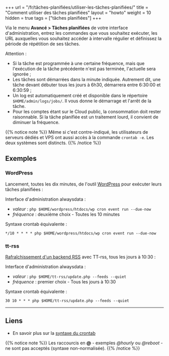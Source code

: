 +++
url = "/fr/tâches-planifiées/utiliser-les-tâches-planifiées/"
title = "Comment utiliser des tâches planifiées"
layout = "howto"
weight = 10
hidden = true
tags = ["tâches planifiées"]
+++

Via le menu **Avancé > Tâches planifiées** de votre interface d'administration, entrez les commandes que vous souhaitez exécuter, les URL auxquelles vous souhaitez accéder à intervalle régulier et définissez la période de répétition de ses tâches. 

Attention :

- Si la tâche est programmée à une certaine fréquence, mais que l'exécution de la tâche précédente n'est pas terminée, l'actuelle sera ignorée ;
- Les tâches sont démarrées dans la minute indiquée. Autrement dit, une tâche devant débuter tous les jours à 6h30, démarrera entre 6:30:00 et 6:30:59 ;
- Un log est automatiquement créé et disponible dans le répertoire `$HOME/admin/logs/jobs/`. Il vous donne le démarrage et l'arrêt de la tâche.
- Pour les comptes étant sur le Cloud public, la consommation doit rester raisonnable. Si la tâche planifiée est un traitement lourd, il convient de diminuer la fréquence.

{{% notice note %}}
Même si c'est contre-indiqué, les utilisateurs de serveurs dédiés et VPS ont aussi accès à la commande `crontab -e`. Les deux systèmes sont distincts.
{{% /notice %}}

## Exemples

### WordPress

Lancement, toutes les dix minutes, de l'outil [WordPress](https://developer.wordpress.org/cli/commands/cron/event/run/) pour exécuter leurs tâches planifiées :

Interface d'administration alwaysdata :

- _valeur_ : `php $HOME/wordpress/htdocs/wp cron event run --due-now`
- _fréquence_ : deuxième choix - Toutes les 10 minutes

Syntaxe crontab équivalente :

```
*/10 * * * * php $HOME/wordpress/htdocs/wp cron event run --due-now
```

### tt-rss

[Rafraîchissement d'un backend RSS](https://git.tt-rss.org/fox/tt-rss/wiki/UpdatingFeeds#periodical-updating-from-crontab-using-update-script-updatephp---feeds) avec TT-rss, tous les jours à 10:30 :

Interface d'administration alwaysdata :

- _valeur_ : `php $HOME/tt-rss/update.php --feeds --quiet`
- _fréquence_ : premier choix - Tous les jours à 10:30

Syntaxe crontab équivalente :

```
30 10 * * * php $HOME/tt-rss/update.php --feeds --quiet
```


---
## Liens

* En savoir plus sur la [syntaxe du crontab](https://fr.wikipedia.org/wiki/Crontab)

{{% notice note %}}
Les raccourcis en **@** - exemples _@hourly_ ou _@reboot_ - ne sont pas acceptés (syntaxe non-normalisée).
{{% /notice %}}
